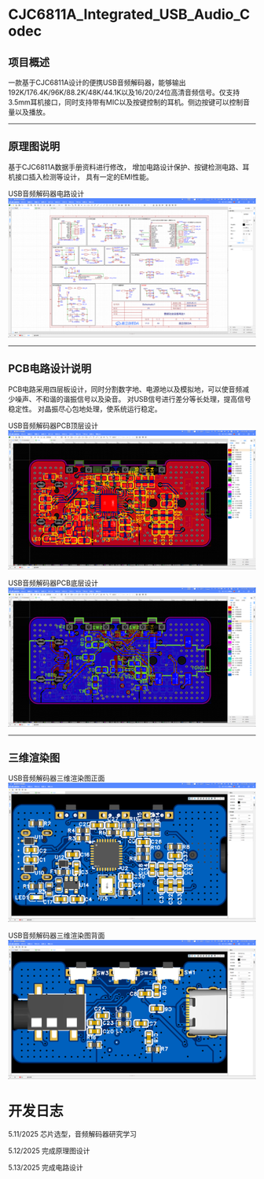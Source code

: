 # CJC6811A_Integrated_USB_Audio_Codec

## 项目概述
一款基于CJC6811A设计的便携USB音频解码器，能够输出192K/176.4K/96K/88.2K/48K/44.1K以及16/20/24位高清音频信号。仅支持3.5mm耳机接口，同时支持带有MIC以及按键控制的耳机。侧边按键可以控制音量以及播放。

---

## 原理图说明

基于CJC6811A数据手册资料进行修改，
增加电路设计保护、按键检测电路、耳机接口插入检测等设计，
具有一定的EMI性能。

USB音频解码器电路设计
![USB音频解码器电路设计](/Picture/USB音频解码器电路设计.png)

---

## PCB电路设计说明

PCB电路采用四层板设计，同时分割数字地、电源地以及模拟地，可以使音频减少噪声、不和谐的谐振信号以及染音。
对USB信号进行差分等长处理，提高信号稳定性。
对晶振尽心包地处理，使系统运行稳定。

USB音频解码器PCB顶层设计
![USB音频解码器PCB顶层设计](/Picture/USB音频解码器PCB顶层设计.png)

USB音频解码器PCB底层设计
![USB音频解码器PCB底层设计](/Picture/USB音频解码器PCB底层设计.png)

---

## 三维渲染图

USB音频解码器三维渲染图正面
![USB音频解码器三维渲染图正面](/Picture/USB音频解码器三维渲染图正面.png)

USB音频解码器三维渲染图背面
![USB音频解码器三维渲染图背面](/Picture/USB音频解码器三维渲染图背面.png)

# 开发日志

5.11/2025 芯片选型，音频解码器研究学习

5.12/2025 完成原理图设计

5.13/2025 完成电路设计

